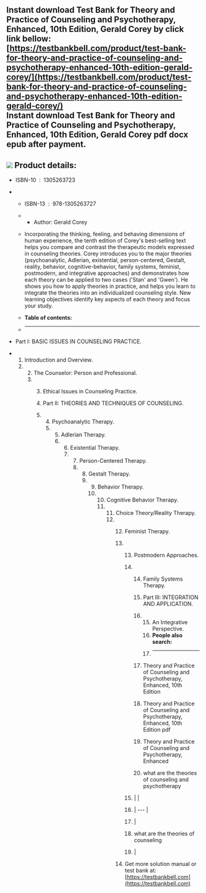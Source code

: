 Instant download **Test Bank for Theory and Practice of Counseling and Psychotherapy, Enhanced, 10th Edition, Gerald Corey** by click link bellow:  
[https://testbankbell.com/product/test-bank-for-theory-and-practice-of-counseling-and-psychotherapy-enhanced-10th-edition-gerald-corey/](https://testbankbell.com/product/test-bank-for-theory-and-practice-of-counseling-and-psychotherapy-enhanced-10th-edition-gerald-corey/)  
**Instant download Test Bank for Theory and Practice of Counseling and Psychotherapy, Enhanced, 10th Edition, Gerald Corey pdf docx epub after payment.**
---------------------------------------------------------------------------------------------------------------------------------------------------------


![](https://testbankbell.com/wp-content/uploads/2023/05/9781305263727_TestBank.jpg)
**Product details:**
--------------------


* ISBN-10 ‏ : ‎ 1305263723
* * ISBN-13 ‏ : ‎ 978-1305263727
  * * Author: Gerald Corey
   
  * Incorporating the thinking, feeling, and behaving dimensions of human experience, the tenth edition of Corey's best-selling text helps you compare and contrast the therapeutic models expressed in counseling theories. Corey introduces you to the major theories (psychoanalytic, Adlerian, existential, person-centered, Gestalt, reality, behavior, cognitive-behavior, family systems, feminist, postmodern, and integrative approaches) and demonstrates how each theory can be applied to two cases ('Stan' and 'Gwen'). He shows you how to apply theories in practice, and helps you learn to integrate the theories into an individualized counseling style. New learning objectives identify key aspects of each theory and focus your study.
  * **Table of contents:**
  * ----------------------
 
* Part I: BASIC ISSUES IN COUNSELING PRACTICE.
* 1. Introduction and Overview.
  2. 2. The Counselor: Person and Professional.
     3. 3. Ethical Issues in Counseling Practice.
       
        4. Part II: THEORIES AND TECHNIQUES OF COUNSELING.
        5. 4. Psychoanalytic Therapy.
           5. 5. Adlerian Therapy.
              6. 6. Existential Therapy.
                 7. 7. Person-Centered Therapy.
                    8. 8. Gestalt Therapy.
                       9. 9. Behavior Therapy.
                          10. 10. Cognitive Behavior Therapy.
                              11. 11. Choice Theory/Reality Therapy.
                                  12. 12. Feminist Therapy.
                                      13. 13. Postmodern Approaches.
                                          14. 14. Family Systems Therapy.
                                             
                                              15. Part III: INTEGRATION AND APPLICATION.
                                              16. 15. An Integrative Perspective.
                                                  16. **People also search:**
                                                  17. -----------------------
                                                 
                                              17. Theory and Practice of Counseling and Psychotherapy, Enhanced, 10th Edition
                                             
                                              18. Theory and Practice of Counseling and Psychotherapy, Enhanced, 10th Edition pdf
                                             
                                              19. Theory and Practice of Counseling and Psychotherapy, Enhanced
                                              20. what are the theories of counseling and psychotherapy
                                             
                                          15. |  |
                                          16. | --- |
                                          17. |
                                          18. what are the theories of counseling
                                          19.  |
                                         
                                      14.  Get more solution manual or test bank at: [https://testbankbell.com](https://testbankbell.com)
